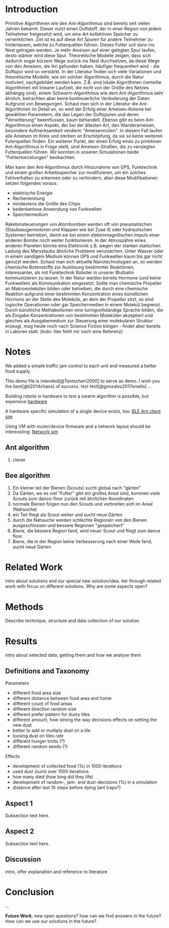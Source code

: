 <!-- ABSTACT

From IEEE:

A conference article or paper should have the following elements:
 Metadata: title, keywords, abstract, professional affiliation(s), and cited references in
    the bibliography must be included, and written in the English Language.

 Abstract: a brief and objective summary that previews the rest of the paper it describes.
    It should be succinct yet provide enough information about the paper to facilitate a
    decision on whether the entire paper could be read with profit.

 Introduction: an introductory statement of the purpose of the paper, usually describing
    the hypothesis that will be tested and a summary of related previous work by others.

 Methods: the methods that are used to test the hypothesis should be given in sufficient
    detail that another researcher in the field could duplicate the testing.

 Results: the hypothesis should be tested and data representing the results of the testing
    presented.

 Conclusion: the data should be discussed and the results interpreted, and conclusions 
    given.

 # Introduction
 whats does others do, open questions, we are interested in..,
 we want to answer or focused on ... (Motivation)
 what is the problem?
 
 # Related Work
 intro about solutions and our special new solution/idea.
 iter through related work with focus on different solutions. Why are some aspects open?

 # Methodology
 
 # Results
 ## Definitions and Taxonomy
 ## Aspect 1
 ## Aspect 2
 ## Aspect 3

 # Discussion
 intro, offer explanation and reference to literature
 
 ## Conclusion
 ## Future Work
 new open questions? how can we find answers in the future?
 We can we use our solution in the future?

 # Acknowledgement
 !!! conference papers do not normally have an appendix !!!
 # Bibliography
-->

# Introduction

Primitive Algorithmen wie den Ant-Algorithmus sind bereits seit vielen Jahren
bekannt. Dieser nutzt einen Duftstoff, der in einer Region von jedem Teilnehmer
freigesetzt wird, um eine Art kollektiven Speicher zu verwirklichen. Ziel
ist es auf diese Art Spuren für andere Teilnehmer zu hinterlassen, welche
zu Futterquellen führen. Dieses Futter soll dann ins Nest getragen werden.
Je mehr Ameisen auf einer gelegten Spur laufen, desto stärker wird diese
Spur. Theoretische Modelle zeigen, dass sich dadurch sogar kürzere Wege
zurück ins Nest durchsetzen, da diese Wege von den Ameisen, die ihn gefunden
haben, häufiger frequentiert wird - die Duftspur wird so verstärkt.
In der Literatur finden sich viele Variationen und theoretische Modelle,
wie ein solcher Algorithmus, durch die Natur motiviert, nachgebildet werden
kann. Z.B. sind lokale Algorithmen (verteilte Algorithmen mit linearer Laufzeit,
die nicht von der Größe des Netzes abhängig sind), einem Schwarm-Algorithmus
wie dem Ant-Algorithmus sehr ähnlich, betrachten aber keine kontinuierliche
Veränderung der Daten Aufgrund von Bewegungen. Schaut man sich
in der Literatur die Ant-Algorithmen im Detail an, so wird der Erfolg
einer Ameisen-Kolonie bei gewählten Parametern, die das Legen der
Duftspuren und deren "Verwitterung" beeinflussen, kaum behandelt. Ebenso gibt
es beim Ant-Algorithmus einen Aspekt, der bei der ältesten Art, den Wanderameisen,
besondere Aufmerksamkeit verdient: "Ameisenmülen". In diesem Fall laufen
alle Ameisen im Kreis und sterben an Erschöpfung, da sie so keine weiteren
Futerquellen finden. Ein weiterer Punkt, der einen Erfolg eines zu primitiven
Ant-Algorithmus in Frage stellt, sind Ameisen-Straßen, die zu versiegten
Futterquellen führen. Wir konnten in unseren Simulationen beide "Fehlentwicklungen"
beobachten.

Man kann den Ant-Algorithmus durch Hinzunahme von GPS, Funktechnik und
einem großen Arbeitsspeicher zur modifizieren, um ein solches Fehlverhalten
zu erkennen oder zu verhindern, aber diese Modifikationen setzen
folgendes voraus:

- elektrische Energie
- Rechenleistung
- mindestens die Größe des Chips 
- bedenkenlose Anwendung von Funkwellen
- Speichermedium

Raketensteuerungen von Atombomben werden oft von pneumatischen (Staubsaugermotoren und Klappen
wie bei Zuse II) oder hydraulischen Systemen betrieben, damit sie bei einem
elektromagnitischen Impuls einer anderen Bombe noch weiter funktionieren.
In der Atmospähre eines anderen Planeten könnte eine Elektronik z.B. wegen der
starken statischen Ladung des Marsstaubs ähnliche Probleme verursachen.
Unter Wasser oder in einem sandigem Medium können GPS und Funkwellen kaum
bis gar nicht genutzt werden. Schaut man sich aktuelle Nanotechnologien
an, so werden chemische Botenstoffe zur Auslösung bestimmter Reaktionen,
interessanter, als mit Funktechnik Roboter in unserer Blutbahn kommunizieren
zu lassen. In der Natur werden bereits Hormone (und keine Funkwellen) als
Kommunikation eingesetzt. Sollte man chemische Propeller an Makromolekülen bilden oder
betreiben, die durch eine chemische Reaktion aufgrund einer bestimmten
Konzentration eines künstlichen Hormons an der Stelle des Moleküls, an dem
der Propeller sitzt, so sind logische Operationen oder gar Speichermedien
in einem Molekül begrenzt. Durch künstliche Methabolismen
eine turingvollständige Sprache bilden, die als Eingabe Konzentrationen
von bestimmten Molekülen akzeptiert und gleiches als Ausgabemedium zur
Steuerung einer molekularen Struktur erzeugt, mag heute noch nach Science
Fiction klingen - findet aber bereits in Laboren statt. (todo: hier fehlt
mir noch eine Referenz)







# Notes

We added a simple traffic jam control to each unit and measured a better food supply.


This demo file is
intended[@Tentschert2000] to serve as demo. I wish you the best[@li2014chaos] of success.
test test[@gonzalez2017smells] ...

Building robots in hardware to test a swarm algorithm is possible, but
expensive [hardware](https://en.wikipedia.org/wiki/Swarm_robotic_platforms)

A hardware specific simulation of a single device exists, too:
[BLE Ant client sim](https://infocenter.nordicsemi.com/index.jsp?topic=%2Fcom.nordic.infocenter.sdk52.v0.9.0%2Fant_examples_ant_fs.html)

Using VM with router/device firmware and a network layout should be
interessting: [Network sim](https://www.gns3.com/community)

## Ant algorithm

1.  clever

## Bee algorithm

1.  Ein kleiner teil der Bienen (Scouts) sucht global nach "gärten"
2.  Da Gärten, wo es viel "Futter" gibt ein großes Areal sind, kommen viele Scouts
    zum dance-floor zurück mit ähnlichen Koordinaten
3.  normale Bienen folgen nun den Scouts und verbreiten sich im Areal (Nahsuche)
4.  ein Teil fliegt als Scout weiter und sucht neue Gärten
5.  durch die Nahsuche werden schlechte Regionen von den Bienen ausgeschlossen
    und bessere Regionen "gespeichert"
6.  Biene, die bessere Region fand, wird neuer Scout und fliegt zum dance floor
7.  Biene, die in der Region keine Verbesserung nach einer Weile fand, sucht neue Gärten

<!--

\hfill J. Peters
\hfill \today

-->

# Related Work
intro about solutions and our special new solution/idea.
iter through related work with focus on different solutions. Why are some aspects open?

# Methods
Describe technique, structure and data collection of our solution.

# Results
intro about selected data, getting them and how we analyse them

## Definitions and Taxonomy

Parameters

- different food area size
- different distance between food area and home
- different count of food areas
- different direction random size
- different prefer pattern for dusty tiles
- different amount, how strong the way decisions effects on setting the new dust
- better to add or multiply dust on a tile
- loosing dust on tiles rate
- different hunger limits (?)
- different random seeds (?)

Effects

- development of collected food (%) in 1000 iterations
- used dust (sum) over 1000 iterations
- how many died (how long did they life)
- development of random-, jam- and dust-decisions (%) in a simulation
- distance after last 10 steps before dying (ant traps?)

## Aspect 1
Subsection text here.

## Aspect 2
Subsection text here.

## Discussion
intro, offer explanation and reference to literature


# Conclusion

...

**Future Work**: new open questions? how can we find answers in the future?
How can we use our solutions in the future?
